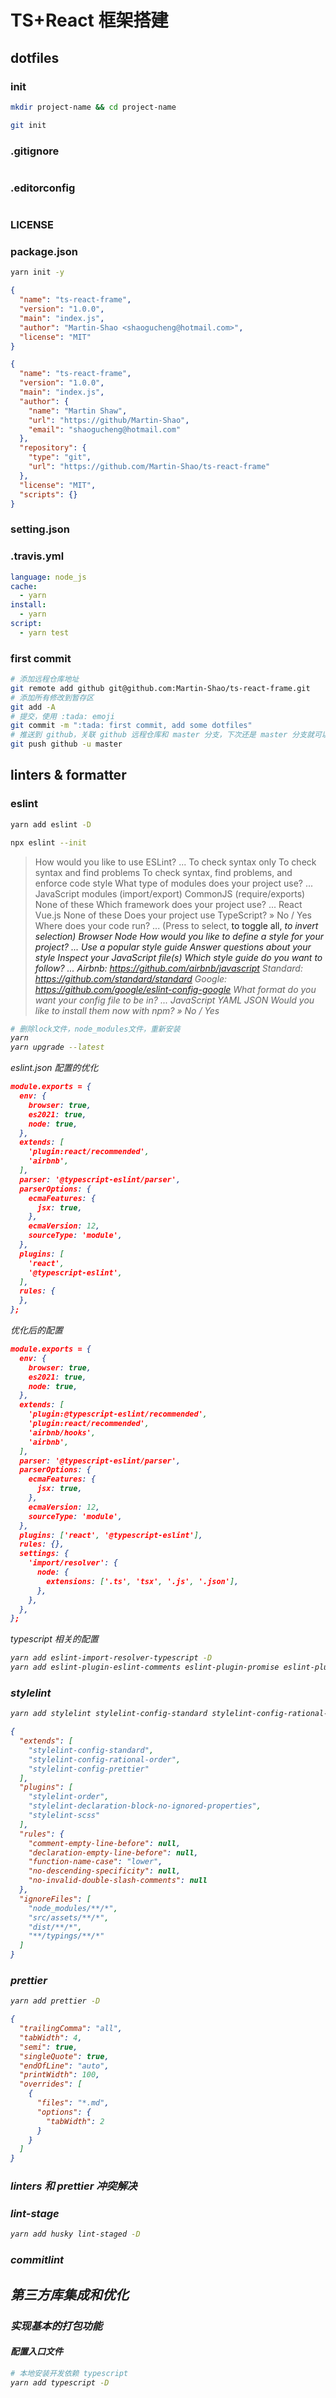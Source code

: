 # TS+React 框架搭建

## dotfiles

### init

```bash
mkdir project-name && cd project-name

git init
```

### .gitignore

```bash

```

### .editorconfig

```bash

```

### LICENSE

### package.json

```bash
yarn init -y
```

```json
{
  "name": "ts-react-frame",
  "version": "1.0.0",
  "main": "index.js",
  "author": "Martin-Shao <shaogucheng@hotmail.com>",
  "license": "MIT"
}
```

```json
{
  "name": "ts-react-frame",
  "version": "1.0.0",
  "main": "index.js",
  "author": {
    "name": "Martin Shaw",
    "url": "https://github/Martin-Shao",
    "email": "shaogucheng@hotmail.com"
  },
  "repository": {
    "type": "git",
    "url": "https://github.com/Martin-Shao/ts-react-frame"
  },
  "license": "MIT",
  "scripts": {}
}
```

### setting.json

### .travis.yml

```yml
language: node_js
cache:
  - yarn
install:
  - yarn
script:
  - yarn test
```

### first commit

```bash
# 添加远程仓库地址
git remote add github git@github.com:Martin-Shao/ts-react-frame.git
# 添加所有修改到暂存区
git add -A
# 提交，使用 :tada: emoji
git commit -m ":tada: first commit, add some dotfiles"
# 推送到 github，关联 github 远程仓库和 master 分支，下次还是 master 分支就可以直接 git push 了
git push github -u master
```

## linters & formatter

### eslint

```bash
yarn add eslint -D

npx eslint --init
```

> How would you like to use ESLint? ...
> To check syntax only
> To check syntax and find problems
> To check syntax, find problems, and enforce code style
> What type of modules does your project use? ...
> JavaScript modules (import/export)
> CommonJS (require/exports)
> None of these
> Which framework does your project use? ...
> React
> Vue.js
> None of these
> Does your project use TypeScript? » No / Yes
> Where does your code run? ... (Press <space> to select, <a> to toggle all, <i> to invert selection)
> Browser
> Node
> How would you like to define a style for your project? ...
> Use a popular style guide
> Answer questions about your style
> Inspect your JavaScript file(s)
> Which style guide do you want to follow? ...
> Airbnb: https://github.com/airbnb/javascript
> Standard: https://github.com/standard/standard
> Google: https://github.com/google/eslint-config-google
> What format do you want your config file to be in? ...
> JavaScript
> YAML
> JSON
> Would you like to install them now with npm? » No / Yes

```bash
# 删除lock文件，node_modules文件，重新安装
yarn
yarn upgrade --latest
```

eslint.json 配置的优化

```json
module.exports = {
  env: {
    browser: true,
    es2021: true,
    node: true,
  },
  extends: [
    'plugin:react/recommended',
    'airbnb',
  ],
  parser: '@typescript-eslint/parser',
  parserOptions: {
    ecmaFeatures: {
      jsx: true,
    },
    ecmaVersion: 12,
    sourceType: 'module',
  },
  plugins: [
    'react',
    '@typescript-eslint',
  ],
  rules: {
  },
};
```

优化后的配置

```json
module.exports = {
  env: {
    browser: true,
    es2021: true,
    node: true,
  },
  extends: [
    'plugin:@typescript-eslint/recommended',
    'plugin:react/recommended',
    'airbnb/hooks',
    'airbnb',
  ],
  parser: '@typescript-eslint/parser',
  parserOptions: {
    ecmaFeatures: {
      jsx: true,
    },
    ecmaVersion: 12,
    sourceType: 'module',
  },
  plugins: ['react', '@typescript-eslint'],
  rules: {},
  settings: {
    'import/resolver': {
      node: {
        extensions: ['.ts', 'tsx', '.js', '.json'],
      },
    },
  },
};
```

typescript 相关的配置

```bash
yarn add eslint-import-resolver-typescript -D
yarn add eslint-plugin-eslint-comments eslint-plugin-promise eslint-plugin-unicorn -D
```

### stylelint

```bash
yarn add stylelint stylelint-config-standard stylelint-config-rational-order stylelint-config-prettier stylelint-order stylelint-declaration-block-no-ignored-properties stylelint-scss -D
```

```json
{
  "extends": [
    "stylelint-config-standard",
    "stylelint-config-rational-order",
    "stylelint-config-prettier"
  ],
  "plugins": [
    "stylelint-order",
    "stylelint-declaration-block-no-ignored-properties",
    "stylelint-scss"
  ],
  "rules": {
    "comment-empty-line-before": null,
    "declaration-empty-line-before": null,
    "function-name-case": "lower",
    "no-descending-specificity": null,
    "no-invalid-double-slash-comments": null
  },
  "ignoreFiles": [
    "node_modules/**/*",
    "src/assets/**/*",
    "dist/**/*",
    "**/typings/**/*"
  ]
}
```

### prettier

```bash
yarn add prettier -D
```

```json
{
  "trailingComma": "all",
  "tabWidth": 4,
  "semi": true,
  "singleQuote": true,
  "endOfLine": "auto",
  "printWidth": 100,
  "overrides": [
    {
      "files": "*.md",
      "options": {
        "tabWidth": 2
      }
    }
  ]
}
```

### linters 和 prettier 冲突解决

### lint-stage

```bash
yarn add husky lint-staged -D
```

### commitlint



## 第三方库集成和优化

### 实现基本的打包功能

#### 配置入口文件

``` bash
# 本地安装开发依赖 typescript
yarn add typescript -D


```